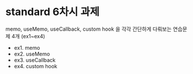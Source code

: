 # standard 6차시 과제

memo, useMemo, useCallback, custom hook 을 각각 간단하게 다뤄보는 연습문제 4개 (ex1~ex4)
- ex1. memo
- ex2. useMemo
- ex3. useCallback
- ex4. custom hook
